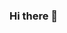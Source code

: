 ### Hi there 👋

<!--
**SmithMack68/SmithMack68** is a ✨ _special_ ✨ repository because its `README.md` (this file) appears on your GitHub profile.

![javascript-39404](https://github.com/user-attachments/assets/cae33b68-eda7-41b2-9b21-4052fbad37cb)


Here are some ideas to get you started:

- 🔭 I’m currently working on ...
- 🌱 I’m currently learning ...
- 👯 I’m looking to collaborate on ...
- 🤔 I’m looking for help with ...
- 💬 Ask me about ...
- 📫 How to reach me: ...
- 😄 Pronouns: ...
- ⚡ Fun fact: ...
-->
